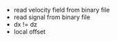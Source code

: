   <!--- solve wave equation-->
  <!--- add taper-->
  <!--- save time snaps to binary file-->
  <!--- get a better taper-->
  <!--- generate synthetic data-->
  <!--- make reverse propagation-->
  <!--- image condition-->
  <!--- subtract direct wave from seismogram before reverse propagation-->
  <!--- create a module for your function definitions-->
  <!--- create specific code for propagation w/wo saving-->
  - read velocity field from binary file
  - read signal from binary file
  - dx != dz
  - local offset
  <!--- checar como usa madagascar no julia: tristemente, ainda não tem-->
